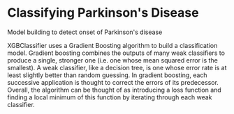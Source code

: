 # Classifying Parkinson's Disease
Model building to detect onset of Parkinson's disease

XGBClassifier uses a Gradient Boosting algorithm to build a classification model. Gradient boosting combines the outputs of many weak classifiers to produce a single, stronger one (i.e. one whose mean squared error is the smallest). A weak classifier, like a decision tree, is one whose error rate is at least slightly better than random guessing. In gradient boosting, each successive application is thought to correct the errors of its predecessor. Overall, the algorithm can be thought of as introducing a loss function and finding a local minimum of this function by iterating through each weak classifier.
